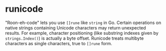 runicode
========

"Roon-eh-code" lets you use `[]rune` like `string` in Go. Certain operations on native strings containing Unicode characters may return unexpected results. For example, character positioning (like substring indexes given by `strings.Index()`) is actually a byte offset. Runicode treats multibyte characters as single characters, true to `[]rune` form.
